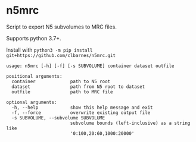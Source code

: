 # n5mrc

Script to export N5 subvolumes to MRC files.

Supports python 3.7+.

Install with `python3 -m pip install git+https://github.com/clbarnes/n5mrc.git`

```_n5mrc
usage: n5mrc [-h] [-f] [-s SUBVOLUME] container dataset outfile

positional arguments:
  container             path to N5 root
  dataset               path from N5 root to dataset
  outfile               path to MRC file

optional arguments:
  -h, --help            show this help message and exit
  -f, --force           overwrite existing output file
  -s SUBVOLUME, --subvolume SUBVOLUME
                        subvolume bounds (left-inclusive) as a string like
                        '0:100,20:60,1000:20000'
```
